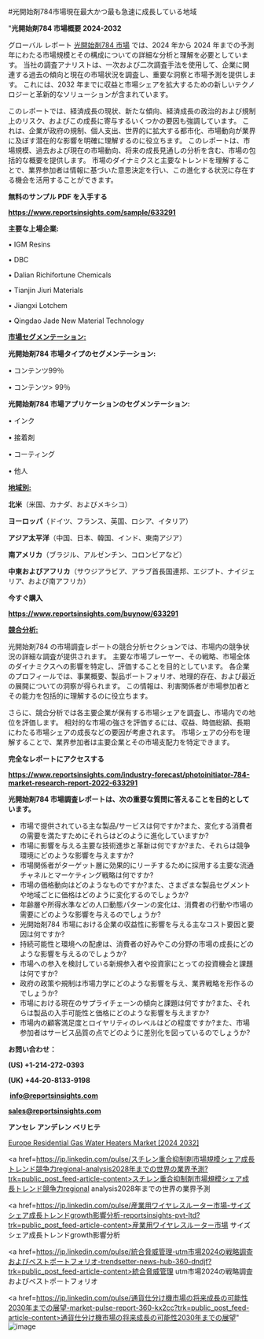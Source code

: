 #光開始剤784市場現在最大かつ最も急速に成長している地域

"<strong>光開始剤784 市場概要 2024-2032</strong>

グローバル レポート <a href=https://www.reportsinsights.com/sample/633291>光開始剤784 市場</a> では、2024 年から 2024 年までの予測年にわたる市場規模とその構成についての詳細な分析と理解を必要としています。 当社の調査アナリストは、一次および二次調査手法を使用して、企業に関連する過去の傾向と現在の市場状況を調査し、重要な洞察と市場予測を提供します。 これには、2032 年までに収益と市場シェアを拡大​​するための新しいテクノロジーと革新的なソリューションが含まれています。

このレポートでは、経済成長の現状、新たな傾向、経済成長の政治的および規制上のリスク、およびこの成長に寄与するいくつかの要因も強調しています。 これは、企業が政府の規制、個人支出、世界的に拡大する都市化、市場動向が業界に及ぼす潜在的な影響を明確に理解するのに役立ちます。 このレポートは、市場規模、過去および現在の市場動向、将来の成長見通しの分析を含む、市場の包括的な概要を提供します。 市場のダイナミクスと主要なトレンドを理解することで、業界参加者は情報に基づいた意思決定を行い、この進化する状況に存在する機会を活用することができます。

<strong><b>無料のサンプル PDF を入手する</b></strong>

<a href=https://www.reportsinsights.com/sample/633291><strong><u>https://www.reportsinsights.com/sample/633291</u></strong></a>

<strong>主要な上場企業:</strong>

• IGM Resins

• DBC

• Dalian Richifortune Chemicals

• Tianjin Jiuri Materials

• Jiangxi Lotchem

• Qingdao Jade New Material Technology

<strong><u>市場セグメンテーション</u></strong><strong><u>:</u></strong>

<strong>光開始剤784 市場タイプのセグメンテーション:</strong>

• コンテンツ99％

• コンテンツ> 99％

<strong>光開始剤784 市場アプリケーションのセグメンテーション:</strong>

• インク

• 接着剤

• コーティング

• 他人

<strong><u>地域別</u></strong><strong><u>:</u></strong>

<strong>北米</strong>（米国、カナダ、およびメキシコ）

<strong>ヨーロッパ</strong>（ドイツ、フランス、英国、ロシア、イタリア）

<strong>アジア太平洋</strong>（中国、日本、韓国、インド、東南アジア）

<strong>南アメリカ</strong>（ブラジル、アルゼンチン、コロンビアなど）

<strong>中東およびアフリカ</strong>（サウジアラビア、アラブ首長国連邦、エジプト、ナイジェリア、および南アフリカ）

<strong>今すぐ購入</strong>

<a href=https://www.reportsinsights.com/buynow/633291><strong><u>https://www.reportsinsights.com/buynow/633291</u></strong></a>

<strong><u>競合分析:</u></strong>

光開始剤784 の市場調査レポートの競合分析セクションでは、市場内の競争状況の詳細な調査が提供されます。 主要な市場プレーヤー、その戦略、市場全体のダイナミクスへの影響を特定し、評価することを目的としています。 各企業のプロフィールでは、事業概要、製品ポートフォリオ、地理的存在、および最近の展開についての洞察が得られます。 この情報は、利害関係者が市場参加者とその能力を包括的に理解するのに役立ちます。

さらに、競合分析では各主要企業が保有する市場シェアを調査し、市場内での地位を評価します。 相対的な市場の強さを評価するには、収益、時価総額、長期にわたる市場シェアの成長などの要因が考慮されます。 市場シェアの分布を理解することで、業界参加者は主要企業とその市場支配力を特定できます。

<strong>完全なレポートにアクセスする</strong>

<a href=https://www.reportsinsights.com/industry-forecast/photoinitiator-784-market-research-report-2022-633291><strong><u><b>https://www.reportsinsights.com/industry-forecast/photoinitiator-784-market-research-report-2022-633291</b></u></strong></a>

<strong><b>光開始剤784 市場調査レポートは、次の重要な質問に答えることを目的としています。</b></strong>
<ul>
  <li>市場で提供されている主な製品/サービスは何ですか?また、変化する消費者の需要を満たすためにそれらはどのように進化していますか?</li>
  <li>市場に影響を与える主要な技術進歩と革新は何ですか?また、それらは競争環境にどのような影響を与えますか?</li>
  <li>市場関係者がターゲット層に効果的にリーチするために採用する主要な流通チャネルとマーケティング戦略は何ですか?</li>
  <li>市場の価格動向はどのようなものですか?また、さまざまな製品セグメントや地域ごとに価格はどのように変化するのでしょうか?</li>
  <li>年齢層や所得水準などの人口動態パターンの変化は、消費者の行動や市場の需要にどのような影響を与えるのでしょうか?</li>
  <li>光開始剤784 市場における企業の収益性に影響を与える主なコスト要因と要因は何ですか?</li>
  <li>持続可能性と環境への配慮は、消費者の好みやこの分野の市場の成長にどのような影響を与えるのでしょうか?</li>
  <li>市場への参入を検討している新規参入者や投資家にとっての投資機会と課題は何ですか?</li>
  <li>政府の政策や規制は市場力学にどのような影響を与え、業界戦略を形作るのでしょうか?</li>
  <li>市場における現在のサプライチェーンの傾向と課題は何ですか?また、それらは製品の入手可能性と価格にどのような影響を与えますか?</li>
  <li>市場内の顧客満足度とロイヤリティのレベルはどの程度ですか?また、市場参加者はサービス品質の点でどのように差別化を図っているのでしょうか?</li>
</ul>
<strong>お問い合わせ：</strong>

<strong>(US) +1-214-272-0393</strong>

<strong>(UK) +44-20-8133-9198</strong>

<strong> </strong><a href=info@reportsinsights.com><strong><u>info@reportsinsights.com</u></strong></a>

<a href=sales@reportsinsights.com><strong><u>sales@reportsinsights.com</u></strong></a>

<strong>アンセレ アンデレン ベリヒテ</strong>

<a href=https://www.linkedin.com/pulse/europe-residential-gas-water-heaters-markets-yzmpf/>Europe Residential Gas Water Heaters Market [2024 2032]</a>

<a href=https://jp.linkedin.com/pulse/スチレン重合抑制剤市場規模シェア成長トレンド競争力regional-analysis2028年までの世界の業界予測?trk=public_post_feed-article-content>スチレン重合抑制剤市場規模シェア成長トレンド競争力regional analysis2028年までの世界の業界予測</a>

<a href=https://jp.linkedin.com/pulse/産業用ワイヤレスルーター市場-サイズシェア成長トレンドgrowth影響分析-reportsinsights-pvt-ltd?trk=public_post_feed-article-content>産業用ワイヤレスルーター市場 サイズシェア成長トレンドgrowth影響分析</a>

<a href=https://jp.linkedin.com/pulse/統合脅威管理-utm市場2024の戦略調査およびベストポートフォリオ-trendsetter-news-hub-360-dndjf?trk=public_post_feed-article-content>統合脅威管理 utm市場2024の戦略調査およびベストポートフォリオ</a>

<a href=https://jp.linkedin.com/pulse/通貨仕分け機市場の将来成長の可能性2030年までの展望-market-pulse-report-360-kx2cc?trk=public_post_feed-article-content>通貨仕分け機市場の将来成長の可能性2030年までの展望</a>"
![image](https://github.com/aakesh123242/RIMarket/assets/158431203/2829dde6-5ab8-43ee-904d-396a66d340fb)
